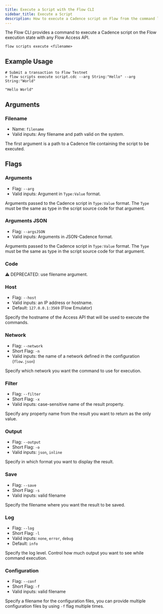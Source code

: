 ```yaml
---
title: Execute a Script with the Flow CLI
sidebar_title: Execute a Script
description: How to execute a Cadence script on Flow from the command line
---
```


The Flow CLI provides a command to execute a Cadence script on
the Flow execution state with any Flow Access API.

`flow scripts execute <filename>`

## Example Usage

```shell
# Submit a transaction to Flow Testnet
> flow scripts execute script.cdc --arg String:"Hello" --arg String:"World"

"Hello World"
```

## Arguments

### Filename
- Name: `filename`
- Valid inputs: Any filename and path valid on the system.

The first argument is a path to a Cadence file containing the 
script to be executed.

## Flags

### Arguments
- Flag: `--arg`
- Valid inputs: Argument in `Type:Value` format.

Arguments passed to the Cadence script in `Type:Value` format. 
The `Type` must be the same as type in the script source code for that argument.  

### Arguments JSON
- Flag: `--argsJSON`
- Valid inputs: Arguments in JSON-Cadence format.

Arguments passed to the Cadence script in `Type:Value` format.
The `Type` must be the same as type in the script source code for that argument.

### Code
⚠️  DEPRECATED: use filename argument.

### Host
- Flag: `--host`
- Valid inputs: an IP address or hostname.
- Default: `127.0.0.1:3569` (Flow Emulator)

Specify the hostname of the Access API that will be
used to execute the commands.

### Network

- Flag: `--network`
- Short Flag: `-n`
- Valid inputs: the name of a network defined in the configuration (`flow.json`)

Specify which network you want the command to use for execution.

### Filter

- Flag: `--filter`
- Short Flag: `-x`
- Valid inputs: case-sensitive name of the result property.

Specify any property name from the result you want to return as the only value.

### Output

- Flag: `--output`
- Short Flag: `-o`
- Valid inputs: `json`, `inline`

Specify in which format you want to display the result.

### Save

- Flag: `--save`
- Short Flag: `-s`
- Valid inputs: valid filename

Specify the filename where you want the result to be saved.

### Log

- Flag: `--log`
- Short Flag: `-l`
- Valid inputs: `none`, `error`, `debug`
- Default: `info`

Specify the log level. Control how much output you want to see while command execution.

### Configuration

- Flag: `--conf`
- Short Flag: `-f`
- Valid inputs: valid filename

Specify a filename for the configuration files, you can provide multiple configuration
files by using `-f` flag multiple times.





